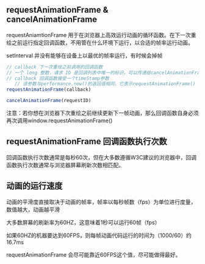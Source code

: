 
## requestAnimationFrame & cancelAnimationFrame
requestAniamtionFrame 用于在浏览器上高效运行动画的循环函数。在下一次重绘之前运行指定回调函数，不用管在什么环境下运行，以合适的帧率运行动画。

setInterval 并没有能够在设备上以最优的帧率运行，有时候会掉帧
```js
// callback 下一次重绘之前调用的回调函数
// 一个 long 整数，请求 ID 是回调列表中唯一的标识，可以传递给cancelAnimationFrame()取消回调函数
// callback 回调函数接受一个timeStamp参数
   // 该参数与performance.now()的返回值相同，它表示requestAnimationFrame() 开始去执行回调函数的时刻
requestAnimationFrame(callback)

cancelAnimationFrame(requestID)
```

注意：若你想在浏览器下次重绘之前继续更新下一帧动画，那么回调函数自身必须再次调用window.requestAnimationFrame()

## requestAnimationFrame 回调函数执行次数
回调函数执行次数通常是每秒60次，但在大多数遵循W3C建议的浏览器中，回调函数执行次数通常与浏览器屏幕刷新次数相匹配。

## 动画的运行速度
动画的平滑度直接取决于动画的帧率，帧率以每秒帧数（fps）为单位进行度量，数值越大，动画越平滑

大多数屏幕的刷新率为60HZ，这意味着1秒可以运行60帧（fps）

如果60HZ的机器要达到60FPS，则每帧动画代码运行的时间为（1000/60）约 16.7ms

requestAnimationFrame 会尽可能靠近60FPS这个值，尽可能做得最好。